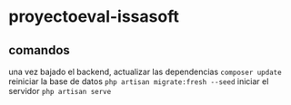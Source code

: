 # proyectoeval-issasoft

## comandos
una vez bajado el backend, actualizar las dependencias 
`composer update`
reiniciar la base de datos
`php artisan migrate:fresh --seed`
iniciar el servidor
`php artisan serve`
